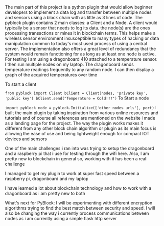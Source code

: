 The main part of this project is a python plugin that would allow beginner developers to implement a data log and transfer between multiple nodes and sensors using a block chain with as little as 3 lines of code. The pyblock plugin contains 2 main classes: a Client and a Node. A client would typically be a sensor that needs to log its data. the node(s) are the ones processing transactions or mines it in blockchain terms. This helps make a wireless sensor environment insusceptible to many types of hacking or data manipulation common to today's most used process of using a central server. The implementation also offers a great level of redundancy that the system would remain functioning for as long as at least one node is active. For testing I am using a dragonboard 410 attached to a temperature sensor. I then run multiple nodes on my laptop. The dragonboard sends temperature readings frequently to any random node. I can then display a graph of the acquired temperatures over time

To start a client

`from pyblock import Client
bClient = Client(nodes, 'private key', 'public key')
bClient.send("Temperature = Cold!!!")`
To Start a node

`import pyblock
node = pyblock.Initialize(['other nodes urls'], port)`
I built the main plugin by taking inspiration from various online resources and tutorials and of course all references are mentioned on the website i made as a landing page for the project. The way the plugin works makes it different from any other block chain algorithm or plugin as its main focus is allowing the ease of use and being lightweight enough for compact IOT devices and sensors

One of the main challenges i ran into was trying to setup the dragonboard and a raspberry pi that i use for testing through the wifi here. Also, I am pretty new to blockchain in general so, working with it has been a real challenge

I managed to get my plugin to work at super fast speed between a raspberry pi, dragonboard and my laptop

I have learned a lot about blockchain technology and how to work with a dragonboard as i am pretty new to both

What's next for PyBlock: I will be experimenting with different encryption algorithms trying to find the best match between security and speed. I will also be changing the way i currently process communications between nodes as i am currently using a simple flask http server
